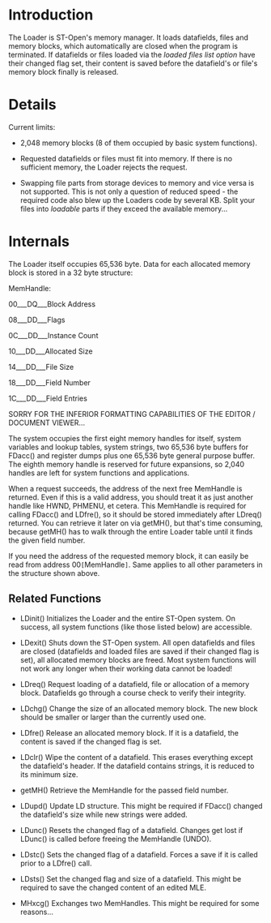 # Introduction #

The Loader is ST-Open's memory manager. It loads datafields, files and memory blocks, which automatically are closed when the program is terminated. If datafields or files loaded via the _loaded files list option_ have their changed flag set, their content is saved before the datafield's or file's memory block finally is released.


# Details #

Current limits:

  * 2,048 memory blocks (8 of them occupied by basic system functions).

  * Requested datafields or files must fit into memory. If there is no sufficient memory, the Loader rejects the request.

  * Swapping file parts from storage devices to memory and vice versa is not supported. This is not only a question of reduced speed - the required code also blew up the Loaders code by several KB. Split your files into _loadable_ parts if they exceed the available memory...


# Internals #

The Loader itself occupies 65,536 byte. Data for each allocated memory block is stored in a 32 byte structure:

MemHandle:

00___DQ___Block Address

08___DD___Flags

0C___DD___Instance Count

10___DD___Allocated Size

14___DD___File Size

18___DD___Field Number

1C___DD___Field Entries 

SORRY FOR THE INFERIOR FORMATTING CAPABILITIES OF THE EDITOR / DOCUMENT VIEWER...

The system occupies the first eight memory handles for itself, system variables and lookup tables, system strings, two 65,536 byte buffers for FDacc() and register dumps plus one 65,536 byte general purpose buffer. The eighth memory handle is reserved for future expansions, so 2,040 handles are left for system functions and applications.

When a request succeeds, the address of the next free MemHandle is returned. Even if this is a valid address, you should treat it as just another handle like HWND, PHMENU, et cetera. This MemHandle is required for calling FDacc() and LDfre(), so it should be stored immediately after LDreq() returned. You can retrieve it later on via getMH(), but that's time consuming, because getMH() has to walk through the entire Loader table until it finds the given field number.

If you need the address of the requested memory block, it can easily be read from address 00`[`MemHandle`]`. Same applies to all other parameters in the structure shown above.

## Related Functions ##

  * LDinit() Initializes the Loader and the entire ST-Open system. On success, all system functions (like those listed below) are accessible.

  * LDexit() Shuts down the ST-Open system. All open datafields and files are closed (datafields and loaded files are saved if their changed flag is set), all allocated memory blocks are freed. Most system functions will not work any longer when their working data cannot be loaded!

  * LDreq() Request loading of a datafield, file or allocation of a memory block. Datafields go through a course check to verify their integrity.

  * LDchg() Change the size of an allocated memory block. The new block should be smaller or larger than the currently used one.

  * LDfre() Release an allocated memory block. If it is a datafield, the content is saved if the changed flag is set.

  * LDclr() Wipe the content of a datafield. This erases everything except the datafield's header. If the datafield contains strings, it is reduced to its minimum size.

  * getMH() Retrieve the MemHandle for the passed field number.

  * LDupd() Update LD structure. This might be required if FDacc() changed the datafield's size while new strings were added.

  * LDunc() Resets the changed flag of a datafield. Changes get lost if LDunc() is called before freeing the MemHandle (UNDO).

  * LDstc() Sets the changed flag of a datafield. Forces a save if it is called prior to a LDfre() call.

  * LDsts() Set the changed flag and size of a datafield. This might be required to save the changed content of an edited MLE.

  * MHxcg() Exchanges two MemHandles. This might be required for some reasons...
